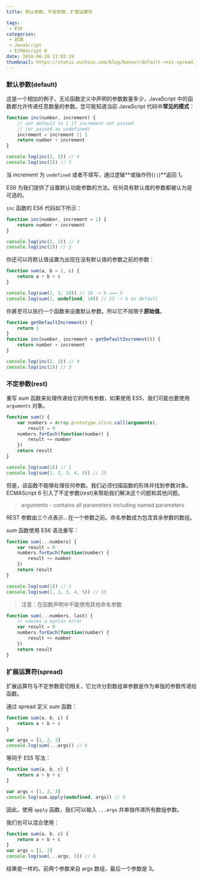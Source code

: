 ```yaml
---
title: 默认参数、不定参数、扩展运算符

tags:
 - ES6
categories:
 - 前端
 - JavaScript
 - ECMAScript 6
date: 2018-06-20 11:02:29
thumbnail: https://static.oushiun.com/blog/banner/default-rest-spread.jpg
---
```


### 默认参数(default)

这是一个相加的例子，无论函数定义中声明的参数数量多少，JavaScript 中的函数都允许传递任意数量的参数。您可能知道当前 JavaScript 代码中**常见的模式**：

``` javascript
function inc(number, increment) {
    // set default to 1 if increment not passed
    // (or passed as undefined)
    increment = increment || 1
    return number + increment
}

console.log(inc(2, 2)) // 4
console.log(inc(2)) // 3
```

<!-- more -->

当 _increment_ 为 `undefined` 或者不填写，通过逻辑**或操作符(`||`)**返回 1。

ES6 为我们提供了设置默认功能参数的方法。任何具有默认值的参数都被认为是可选的。

`inc` 函数的 ES6 代码如下所示：

``` javascript
function inc(number, increment = 1) {
    return number + increment
}

console.log(inc(2, 2)) // 4
console.log(inc(2)) // 3
```

你还可以将默认值设置为出现在没有默认值的参数之前的参数：

``` javascript
function sum(a, b = 2, c) {
    return a + b + c
}

console.log(sum(1, 5, 10)) // 16 -> b === 5
console.log(sum(1, undefined, 10)) // 13 -> b as default
```

你甚至可以执行一个函数来设置默认参数。所以它不局限于**原始值**。

``` javascript
function getDefaultIncrement() {
    return 1
}
function inc(number, increment = getDefaultIncrement()) {
    return number + increment
}

console.log(inc(2, 2)) // 4
console.log(inc(2)) // 3
```

### 不定参数(rest)

重写 _sum_ 函数来处理传递给它的所有参数，如果使用 ES5，我们可能也要使用 `arguments` 对象。

``` javascript
function sum() {
    var numbers = Array.prototype.slice.call(arguments),
        result = 0
    numbers.forEach(function(number) {
        result += number
    })
    return result
}

console.log(sum(1)) // 1
console.log(sum(1, 2, 3, 4, 5)) // 15
```

但是，该函数不能够处理任何参数。我们必须扫描函数的形体并找到参数对象。
ECMAScript 6 引入了不定参数(_rest_)来帮助我们解决这个问题和其他问题。

> arguments - contains all parameters including named parameters

REST 参数由三个点表示…在一个参数之前。命名参数成为包含其余参数的数组。

_sum_ 函数使用 ES6 语法重写：

``` javascript
function sum(...numbers) {
    var result = 0
    numbers.forEach(function(number) {
        result += number
    })
    return result
}

console.log(sum(1)) // 1
console.log(sum(1, 2, 3, 4, 5)) // 15
```

> 注意：在函数声明中不能使用其他命名参数

``` javascript
function sum(...numbers, last) {
    // causes a syntax error
    var result = 0
    numbers.forEach(function(number) {
        result += number
    })
    return result
}
```

### 扩展运算符(spread)

扩展运算符与不定参数密切相关，它允许分割数组单参数是作为单独的参数传递给函数。

通过 spread 定义 _sum_ 函数：

``` javascript
function sum(a, b, c) {
    return a + b + c
}

var args = [1, 2, 3]
console.log(sum(...args)) // 6
```

等同于 ES5 写法：

``` javascript
function sum(a, b, c) {
    return a + b + c
}

var args = [1, 2, 3]
console.log(sum.apply(undefined, args)) // 6
```

因此，使用 `apply` 函数，我们可以输入 `...args` 并单独传递所有数组参数。

我们也可以混合使用：

``` javascript
function sum(a, b, c) {
    return a + b + c
}
var args = [1, 2]
console.log(sum(...args, 3)) // 6
```

结果是一样的。前两个参数来自 args 数组，最后一个参数是 3。
